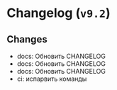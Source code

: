 # Changelog (`v9.2`)

## Changes
- docs: Обновить CHANGELOG
- docs: Обновить CHANGELOG
- docs: Обновить CHANGELOG
- ci: испарвить команды